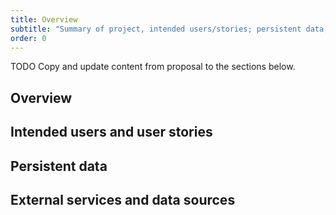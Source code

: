 ```yaml
---
title: Overview
subtitle: "Summary of project, intended users/stories; persistent data; external services."
order: 0
---
```


TODO Copy and update content from proposal to the sections below.

## Overview

## Intended users and user stories

## Persistent data

## External services and data sources